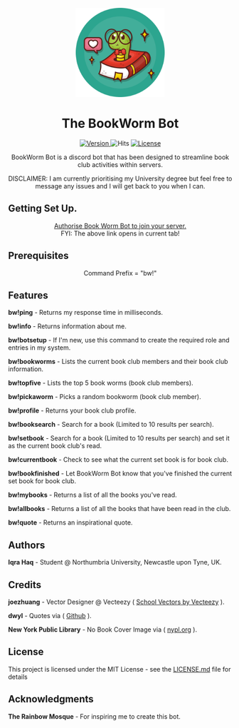 <p align="center">
  <img src="/img/bookworm.png" alt="BookWormIcon" width="200" height="auto">
</p>

<h1 align="center" style="font-weight: bold;">
  The BookWorm Bot
</h1>

<p align="center">
  
  <a href="https://img.shields.io/badge/version-1.0.0-blue">
    <img src="https://img.shields.io/badge/version-1.0.0-blue" alt="Version">
  </a>
  <a href"=https://hits.seeyoufarm.com/api/count/incr/badge.svg?url=https%3A%2F%2Fgithub.com%2FIqrahaq%2FBookWorm%2F">
    <img src="https://hits.seeyoufarm.com/api/count/incr/badge.svg?url=https%3A%2F%2Fgithub.com%2FIqrahaq%2FBookWorm%2F" alt="Hits">
   </a>
  <a href="https://img.shields.io/github/license/Iqrahaq/BookWorm">
    <img src="https://img.shields.io/github/license/Iqrahaq/BookWorm" alt="License">
  </a>
</p>

<p align="center">BookWorm Bot is a discord bot that has been designed to streamline book club activities within servers.</p>
<p align="center">DISCLAIMER: I am currently prioritising my University degree but feel free to message any issues and I will get back to you when I can.</p>

## Getting Set Up.

<p align="center"><a target="blank" href="https://discord.com/api/oauth2/authorize?client_id=757386330253819944&permissions=1476917312&scope=bot">Authorise Book Worm Bot to join your server.</a> <br/>
FYI: The above link opens in current tab!</p>

## Prerequisites

<p align="center"> Command Prefix = "bw!"</p>


## Features

**bw!ping** - Returns my response time in milliseconds.

**bw!info** - Returns information about me.

**bw!botsetup** - If I'm new, use this command to create the required role and entries in my system.

**bw!bookworms** - Lists the current book club members and their book club information.

**bw!topfive** - Lists the top 5 book worms (book club members).

**bw!pickaworm** - Picks a random bookworm (book club member).

**bw!profile** - Returns your book club profile.

**bw!booksearch** - Search for a book (Limited to 10 results per search).

**bw!setbook** - Search for a book (Limited to 10 results per search) and set it as the current book club's read.

**bw!currentbook** - Check to see what the current set book is for book club.

**bw!bookfinished** - Let BookWorm Bot know that you've finished the current set book for book club.

**bw!mybooks** - Returns a list of all the books you've read.

**bw!allbooks** - Returns a list of all the books that have been read in the club.

**bw!quote** - Returns an inspirational quote.



## Authors
**Iqra Haq** - Student @ Northumbria University, Newcastle upon Tyne, UK.

## Credits
**joezhuang** - Vector Designer @ Vecteezy (
<a href="https://www.vecteezy.com/free-vector/school">School Vectors by Vecteezy</a> ).

 **dwyl** - Quotes via ( <a href="https://github.com/dwyl/quotes">Github</a> ).
 
 **New York Public Library** - No Book Cover Image via ( <a href="https://www.nypl.org/blog/2014/09/03/generative-ebook-covers">nypl.org</a> ).

## License

This project is licensed under the MIT License - see the [LICENSE.md](LICENSE) file for details

## Acknowledgments
**The Rainbow Mosque** - For inspiring me to create this bot.

